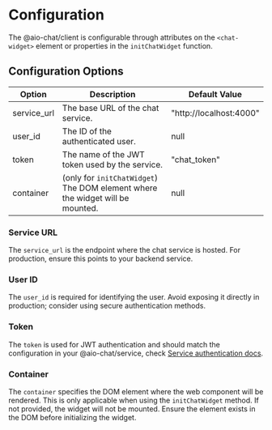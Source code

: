 # Configuration

The @aio-chat/client is configurable through attributes on the `<chat-widget>` element or properties in the `initChatWidget` function.

## Configuration Options

| Option      | Description                                                                 | Default Value           |
| ----------- | --------------------------------------------------------------------------- | ----------------------- |
| service_url | The base URL of the chat service.                                           | "http://localhost:4000" |
| user_id     | The ID of the authenticated user.                                           | null                    |
| token       | The name of the JWT token used by the service.                              | "chat_token"            |
| container   | (only for `initChatWidget`) The DOM element where the widget will be mounted. | null                    |

### Service URL

The `service_url` is the endpoint where the chat service is hosted. For production, ensure this points to your backend service.

### User ID

The `user_id` is required for identifying the user. Avoid exposing it directly in production; consider using secure authentication methods.

### Token

The `token` is used for JWT authentication and should match the configuration in your @aio-chat/service, check [Service authentication docs](./docs/service/authentication.md#authentication-methods).

### Container

The `container` specifies the DOM element where the web component will be rendered. This is only applicable when using the `initChatWidget` method. If not provided, the widget will not be mounted. Ensure the element exists in the DOM before initializing the widget.